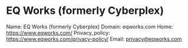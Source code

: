 
# EQ Works (formerly Cyberplex)

Name: EQ Works (formerly Cyberplex)
Domain: eqworks.com
Home: https://www.eqworks.com/
Privacy_policy: https://www.eqworks.com/privacy-policy/
Email: privacy@eqworks.com
